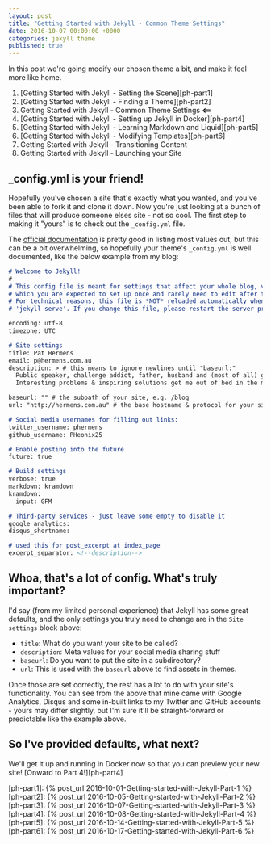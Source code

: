 ```yaml
---
layout: post
title: "Getting Started with Jekyll - Common Theme Settings"
date: 2016-10-07 00:00:00 +0000
categories: jekyll theme
published: true
---
```


In this post we're going modify our chosen theme a bit, and make it feel more like home.
<!--description-->

1. [Getting Started with Jekyll - Setting the Scene][ph-part1]
2. [Getting Started with Jekyll - Finding a Theme][ph-part2]
3. Getting Started with Jekyll - Common Theme Settings **<==**
4. [Getting Started with Jekyll - Setting up Jekyll in Docker][ph-part4] 
5. [Getting Started with Jekyll - Learning Markdown and Liquid][ph-part5]
6. [Getting Started with Jekyll - Modifying Templates][ph-part6]
7. Getting Started with Jekyll - Transitioning Content
8. Getting Started with Jekyll - Launching your Site 

## _config.yml is your friend!

Hopefully you've chosen a site that's exactly what you wanted, and you've been able to fork it and clone it down. Now you're just looking at a bunch of files that will produce someone elses site - not so cool. The first step to making it "yours" is to check out the `_config.yml` file. 

The [official documentation][jekyll-conf] is pretty good in listing most values out, but this can be a bit overwhelming, so hopefully your theme's `_config.yml` is well documented, like the below example from my blog:

```markdown
# Welcome to Jekyll!
#
# This config file is meant for settings that affect your whole blog, values
# which you are expected to set up once and rarely need to edit after that.
# For technical reasons, this file is *NOT* reloaded automatically when you use
# 'jekyll serve'. If you change this file, please restart the server process.

encoding: utf-8
timezone: UTC

# Site settings
title: Pat Hermens
email: p@hermens.com.au
description: > # this means to ignore newlines until "baseurl:"
  Public speaker, challenge addict, father, husband and (most of all) geek. 
  Interesting problems & inspiring solutions get me out of bed in the morning.

baseurl: "" # the subpath of your site, e.g. /blog
url: "http://hermens.com.au" # the base hostname & protocol for your site

# Social media usernames for filling out links:
twitter_username: phermens 
github_username: PHeonix25 

# Enable posting into the future
future: true

# Build settings
verbose: true
markdown: kramdown
kramdown:
  input: GFM

# Third-party services - just leave some empty to disable it
google_analytics: 
disqus_shortname: 

# used this for post_excerpt at index_page
excerpt_separator: <!--description-->
```

## Whoa, that's a lot of config. What's truly important?

I'd say (from my limited personal experience) that Jekyll has some great defaults, and the only settings you truly need to change are in the `Site settings` block above:

- `title`: What do you want your site to be called?
- `description`: Meta values for your social media sharing stuff
- `baseurl`: Do you want to put the site in a subdirectory? 
- `url`: This is used with the `baseurl` above to find assets in themes.

Once those are set correctly, the rest has a lot to do with your site's functionality. You can see from the above that mine came with Google Analytics, Disqus and some in-built links to my Twitter and GitHub accounts - yours may differ slightly, but I'm sure it'll be straight-forward or predictable like the example above.

## So I've provided defaults, what next?

We'll get it up and running in Docker now so that you can preview your new site! [Onward to Part 4!][ph-part4]


[ph-part1]:   {% post_url 2016-10-01-Getting-started-with-Jekyll-Part-1 %}
[ph-part2]:   {% post_url 2016-10-05-Getting-started-with-Jekyll-Part-2 %}
[ph-part3]:   {% post_url 2016-10-07-Getting-started-with-Jekyll-Part-3 %}
[ph-part4]:   {% post_url 2016-10-08-Getting-started-with-Jekyll-Part-4 %}
[ph-part5]:   {% post_url 2016-10-14-Getting-started-with-Jekyll-Part-5 %}
[ph-part6]:   {% post_url 2016-10-17-Getting-started-with-Jekyll-Part-6 %}

[jekyll-conf]: https://jekyllrb.com/docs/configuration/